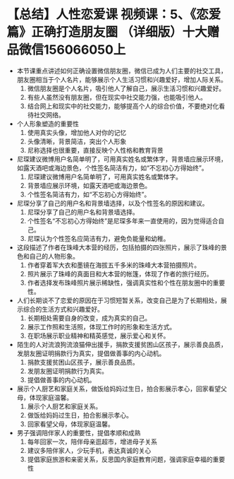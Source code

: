 # 【总结】人性恋爱课 视频课：5、《恋爱篇》正确打造朋友圈 （详细版）十大赠品微信156066050上

-   本节课重点讲述如何正确设置微信朋友圈，微信已成为人们主要的社交工具，朋友圈相当于个人名片，能够展示个人生活习惯和兴趣爱好，增加人际关系。
    1.  微信朋友圈是个人名片，吸引他人了解自己，展示生活习惯和兴趣爱好。
    2.  有些人虽然没有朋友圈，但在现实中社交能力强，也能吸引他人。
    3.  结合网上和现实中的社交能力，能够提高个人的综合价值，不要绝对化看待社交网络。
-   个人形象塑造的重要性
    1.  使用真实头像，增加他人对你的记忆
    2.  头像清晰，背景简洁，突出个人形象
    3.  尼称选择也很重要，直接反映个人性格和教育背景
-   尼琛建议微博用户名简单明了，可用真实姓名或繁体字，背景墙应展示环境，如露天酒吧或海边景色，个性签名简洁有力，如“不忘初心方得始终”。
    1.  尼琛建议微博用户名简单明了，可用真实姓名或繁体字。
    2.  背景墙应展示环境，如露天酒吧或海边景色。
    3.  个性签名简洁有力，如“不忘初心方得始终”。
-   尼琛分享了自己的用户名和背景墙选择，以及个性签名的原因和建议。
    1.  尼琛分享了自己的用户名和背景墙选择。
    2.  个性签名“不忘初心方得始终”是尼琛多年来一直使用的，因为觉得适合自己。
    3.  尼琛认为个性签名应简洁有力，避免负能量和幼稚。
-   这段描述了作者在珠峰大本营的经历，包括拍摄的四张照片，展示了珠峰的景色和自己的人物形象。
    1.  作者穿着军大衣和墨镜在海拔五千多米的珠峰大本营拍摄照片。
    2.  照片展示了珠峰的真面目和大本营的帐篷，体现了作者的旅行经历。
    3.  作者选择发布珠峰照片展示稀缺性，强调真实性和个性在朋友圈中的重要性。
-   人们长期谈不了恋爱的原因在于习惯短暂关系，改变自己是为了长期相处，展示综合的生活方式和兴趣爱好。
    1.  长期相处需要自身的改变，成为真实的自己。
    2.  展示工作照和生活照，体现工作时的形象和生活方式。
    3.  在职场展示职业精神和精英感觉，展示爱心和关怀。
-   陌生的人对流浪狗流浪猫伸出援手，捐款支援贫困山区孩子，展示善良品质，发朋友圈证明捐款行为真实，提倡做善事的内心动机。
    1.  捐款支援贫困山区孩子，展示善良品质。
    2.  发朋友圈证明捐款行为真实。
    3.  提倡做善事的内心动机。
-   展示个人厨艺和家庭关系，做饭给妈妈过生日，拍合影展示孝心，回家看望父母，体现家庭温馨。
    1.  展示个人厨艺和家庭关系。
    2.  做饭给妈妈过生日，拍合影展示孝心。
    3.  回家看望父母，体现家庭温馨。
-   男子强调陪伴家人的重要性，提倡孝顺和成熟
    1.  每年回家一次，陪伴母亲逛超市，增进母子关系
    2.  建议多陪伴家人，少玩手机，表达真诚的关心
    3.  提倡家庭旅游和亲密关系，反思国内家庭教育问题，强调家庭幸福的重要性